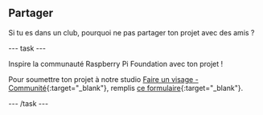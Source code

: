 ## Partager

Si tu es dans un club, pourquoi ne pas partager ton projet avec des amis ?

--- task ---

Inspire la communauté Raspberry Pi Foundation avec ton projet !

Pour soumettre ton projet à notre studio [Faire un visage - Communité](https://wke.lt/w/s/8sVH4f){:target="_blank"}, remplis [ce formulaire](https://form.raspberrypi.org/f/community-project-submissions){:target="_blank"}.

--- /task ---
